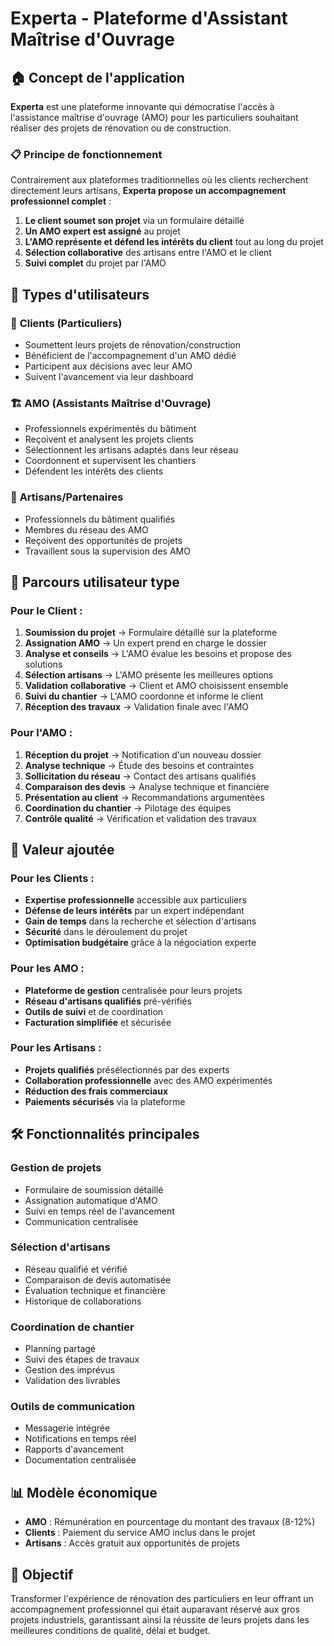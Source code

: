 # Experta - Plateforme d'Assistant Maîtrise d'Ouvrage

## 🏠 Concept de l'application

**Experta** est une plateforme innovante qui démocratise l'accès à l'assistance maîtrise d'ouvrage (AMO) pour les particuliers souhaitant réaliser des projets de rénovation ou de construction.

### 📋 Principe de fonctionnement

Contrairement aux plateformes traditionnelles où les clients recherchent directement leurs artisans, **Experta propose un accompagnement professionnel complet** :

1. **Le client soumet son projet** via un formulaire détaillé
2. **Un AMO expert est assigné** au projet 
3. **L'AMO représente et défend les intérêts du client** tout au long du projet
4. **Sélection collaborative** des artisans entre l'AMO et le client
5. **Suivi complet** du projet par l'AMO

## 👥 Types d'utilisateurs

### 🏡 **Clients (Particuliers)**
- Soumettent leurs projets de rénovation/construction
- Bénéficient de l'accompagnement d'un AMO dédié
- Participent aux décisions avec leur AMO
- Suivent l'avancement via leur dashboard

### 🏗️ **AMO (Assistants Maîtrise d'Ouvrage)**
- Professionnels expérimentés du bâtiment
- Reçoivent et analysent les projets clients
- Sélectionnent les artisans adaptés dans leur réseau
- Coordonnent et supervisent les chantiers
- Défendent les intérêts des clients

### 🔨 **Artisans/Partenaires**
- Professionnels du bâtiment qualifiés
- Membres du réseau des AMO
- Reçoivent des opportunités de projets
- Travaillent sous la supervision des AMO

## 🚀 Parcours utilisateur type

### Pour le Client :
1. **Soumission du projet** → Formulaire détaillé sur la plateforme
2. **Assignation AMO** → Un expert prend en charge le dossier
3. **Analyse et conseils** → L'AMO évalue les besoins et propose des solutions
4. **Sélection artisans** → L'AMO présente les meilleures options
5. **Validation collaborative** → Client et AMO choisissent ensemble
6. **Suivi du chantier** → L'AMO coordonne et informe le client
7. **Réception des travaux** → Validation finale avec l'AMO

### Pour l'AMO :
1. **Réception du projet** → Notification d'un nouveau dossier
2. **Analyse technique** → Étude des besoins et contraintes
3. **Sollicitation du réseau** → Contact des artisans qualifiés
4. **Comparaison des devis** → Analyse technique et financière
5. **Présentation au client** → Recommandations argumentées
6. **Coordination du chantier** → Pilotage des équipes
7. **Contrôle qualité** → Vérification et validation des travaux

## 💼 Valeur ajoutée

### Pour les Clients :
- **Expertise professionnelle** accessible aux particuliers
- **Défense de leurs intérêts** par un expert indépendant
- **Gain de temps** dans la recherche et sélection d'artisans
- **Sécurité** dans le déroulement du projet
- **Optimisation budgétaire** grâce à la négociation experte

### Pour les AMO :
- **Plateforme de gestion** centralisée pour leurs projets
- **Réseau d'artisans qualifiés** pré-vérifiés
- **Outils de suivi** et de coordination
- **Facturation simplifiée** et sécurisée

### Pour les Artisans :
- **Projets qualifiés** présélectionnés par des experts
- **Collaboration professionnelle** avec des AMO expérimentés
- **Réduction des frais commerciaux**
- **Paiements sécurisés** via la plateforme

## 🛠️ Fonctionnalités principales

### Gestion de projets
- Formulaire de soumission détaillé
- Assignation automatique d'AMO
- Suivi en temps réel de l'avancement
- Communication centralisée

### Sélection d'artisans
- Réseau qualifié et vérifié
- Comparaison de devis automatisée
- Évaluation technique et financière
- Historique de collaborations

### Coordination de chantier
- Planning partagé
- Suivi des étapes de travaux
- Gestion des imprévus
- Validation des livrables

### Outils de communication
- Messagerie intégrée
- Notifications en temps réel
- Rapports d'avancement
- Documentation centralisée

## 📊 Modèle économique

- **AMO** : Rémunération en pourcentage du montant des travaux (8-12%)
- **Clients** : Paiement du service AMO inclus dans le projet
- **Artisans** : Accès gratuit aux opportunités de projets

## 🎯 Objectif

Transformer l'expérience de rénovation des particuliers en leur offrant un accompagnement professionnel qui était auparavant réservé aux gros projets industriels, garantissant ainsi la réussite de leurs projets dans les meilleures conditions de qualité, délai et budget.